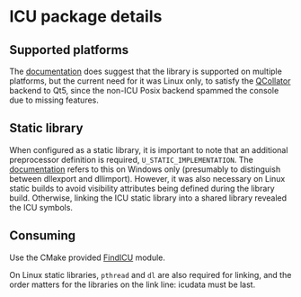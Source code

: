 # ICU package details

## Supported platforms
The [documentation](https://unicode-org.github.io/icu/userguide/icu4c/build.html) does suggest that the library is supported on multiple platforms, but the current need for it was Linux only, to satisfy the [QCollator](https://doc.qt.io/qt-5/qcollator.html) backend to Qt5, since the non-ICU Posix backend spammed the console due to missing features.

## Static library
When configured as a static library, it is important to note that an additional preprocessor definition is required, `U_STATIC_IMPLEMENTATION`. The [documentation](https://unicode-org.github.io/icu/userguide/icu4c/build.html#configuring-icu-on-windows) refers to this on Windows only (presumably to distinguish between dllexport and dllimport). However, it was also necessary on Linux static builds to avoid visibility attributes being defined during the library build. Otherwise, linking the ICU static library into a shared library revealed the ICU symbols.

## Consuming
Use the CMake provided [FindICU](https://cmake.org/cmake/help/latest/module/FindICU.html) module.

On Linux static libraries, `pthread` and `dl` are also required for linking, and the order matters for the libraries on the link line: icudata must be last.
